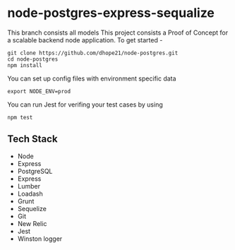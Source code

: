 
# node-postgres-express-sequalize
This branch consists all models
This project consists a Proof of Concept for a scalable backend node application.
To get started -

    git clone https://github.com/dhope21/node-postgres.git
    cd node-postgres
    npm install
	
You can set up config files with environment specific data 

    export NODE_ENV=prod

 You can run Jest for verifing your test cases by using 

    npm test

 
Tech Stack
----------
- Node
- Express
- PostgreSQL
- Express
- Lumber
- Loadash
- Grunt
- Sequelize
- Git
- New Relic
- Jest
- Winston logger
